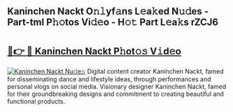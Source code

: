 ## Kaninchen Nackt O𝚗𝚕yf𝚊ns L𝚎a𝚔ed N𝚞𝚍es - Part-tmI P𝚑𝚘tos Vi𝚍𝚎o - H𝚘𝚝 Part L𝚎a𝚔s rZCJ6

# <h2><a href="http://kf9elr.oniu.top/?m=Kaninchen+Nackt">🔗👉 🔴 Kaninchen Nackt P𝚑ot𝚘𝚜 V𝚒d𝚎o</a></h2>

[![Kaninchen Nackt Nu𝚍e𝚜](https://i.imgur.com/0qMVB7G.gif)](http://kf9elr.oniu.top/?m=Kaninchen+Nackt)
Digital content creator Kaninchen Nackt, famed for disseminating dance and lifestyle ideas, through performances and personal vlogs on social media. Visionary designer Kaninchen Nackt, famed for their groundbreaking designs and commitment to creating beautiful and functional products.  
